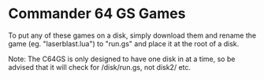 # Commander 64 GS Games

To put any of these games on a disk, simply download them and rename the game (eg. "laserblast.lua") to "run.gs" and place it at the root of a disk.

Note: The C64GS is only designed to have one disk in at a time, so be advised that it will check for /disk/run.gs, not disk2/ etc.
